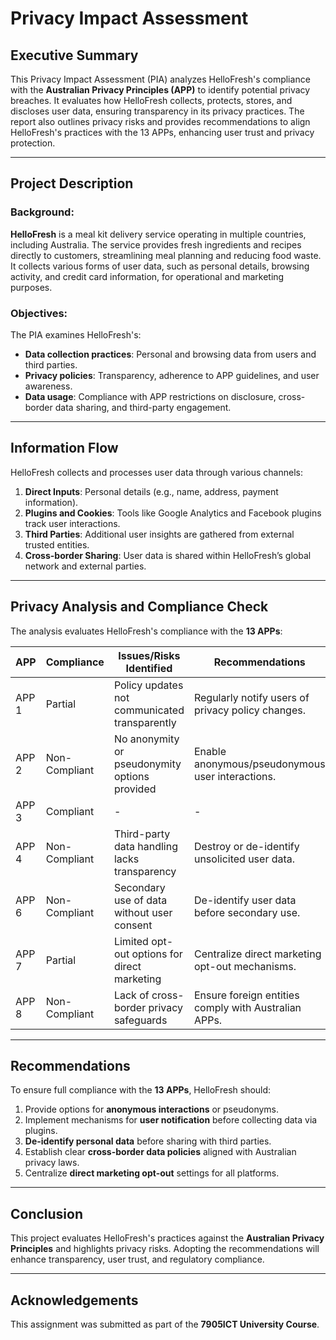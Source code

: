 # Privacy Impact Assessment



## Executive Summary
This Privacy Impact Assessment (PIA) analyzes HelloFresh's compliance with the **Australian Privacy Principles (APP)** to identify potential privacy breaches. It evaluates how HelloFresh collects, protects, stores, and discloses user data, ensuring transparency in its privacy practices. The report also outlines privacy risks and provides recommendations to align HelloFresh's practices with the 13 APPs, enhancing user trust and privacy protection.

---

## Project Description
### Background:
**HelloFresh** is a meal kit delivery service operating in multiple countries, including Australia. The service provides fresh ingredients and recipes directly to customers, streamlining meal planning and reducing food waste. It collects various forms of user data, such as personal details, browsing activity, and credit card information, for operational and marketing purposes.

### Objectives:
The PIA examines HelloFresh's:
- **Data collection practices**: Personal and browsing data from users and third parties.
- **Privacy policies**: Transparency, adherence to APP guidelines, and user awareness.
- **Data usage**: Compliance with APP restrictions on disclosure, cross-border data sharing, and third-party engagement.

---

## Information Flow
HelloFresh collects and processes user data through various channels:
1. **Direct Inputs**: Personal details (e.g., name, address, payment information).
2. **Plugins and Cookies**: Tools like Google Analytics and Facebook plugins track user interactions.
3. **Third Parties**: Additional user insights are gathered from external trusted entities.
4. **Cross-border Sharing**: User data is shared within HelloFresh’s global network and external parties.

---

## Privacy Analysis and Compliance Check
The analysis evaluates HelloFresh's compliance with the **13 APPs**:

| **APP**        | **Compliance**                                | **Issues/Risks Identified**                   | **Recommendations**                                    |
|-----------------|----------------------------------------------|-----------------------------------------------|-------------------------------------------------------|
| APP 1          | Partial                                      | Policy updates not communicated transparently | Regularly notify users of privacy policy changes.     |
| APP 2          | Non-Compliant                               | No anonymity or pseudonymity options provided | Enable anonymous/pseudonymous user interactions.      |
| APP 3          | Compliant                                   | -                                             | -                                                     |
| APP 4          | Non-Compliant                               | Third-party data handling lacks transparency  | Destroy or de-identify unsolicited user data.         |
| APP 6          | Non-Compliant                               | Secondary use of data without user consent    | De-identify user data before secondary use.           |
| APP 7          | Partial                                      | Limited opt-out options for direct marketing  | Centralize direct marketing opt-out mechanisms.       |
| APP 8          | Non-Compliant                               | Lack of cross-border privacy safeguards       | Ensure foreign entities comply with Australian APPs.  |



---

## Recommendations
To ensure full compliance with the **13 APPs**, HelloFresh should:
1. Provide options for **anonymous interactions** or pseudonyms.
2. Implement mechanisms for **user notification** before collecting data via plugins.
3. **De-identify personal data** before sharing with third parties.
4. Establish clear **cross-border data policies** aligned with Australian privacy laws.
5. Centralize **direct marketing opt-out** settings for all platforms.

---

## Conclusion
This project evaluates HelloFresh's practices against the **Australian Privacy Principles** and highlights privacy risks. Adopting the recommendations will enhance transparency, user trust, and regulatory compliance.

---

## Acknowledgements
This assignment was submitted as part of the **7905ICT University Course**.


